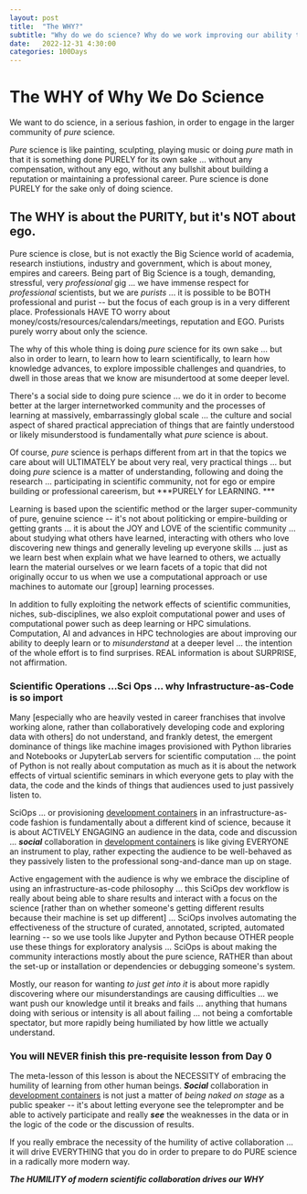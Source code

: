 ```yaml
---
layout: post
title:  "The WHY?"
subtitle: "Why do we do science? Why do we work improving our ability to learn collaboratively and build knowledge"
date:   2022-12-31 4:30:00
categories: 100Days
---
```



# The WHY of Why We Do Science

We want to do science, in a serious fashion, in order to engage in the larger community of *pure* science.

*Pure* science is like painting, sculpting, playing music or doing *pure* math in that it is something done PURELY for its own sake ... without any compensation, without any ego, without any bullshit about building a reputation or maintaining a professional career.  Pure science is done PURELY for the sake only of doing science.

## The WHY is about the PURITY, but it's NOT about ego.

Pure science is close, but is not exactly the Big Science world of academia, research instiutions, industry and government, which is about money, empires and careers. Being part of Big Science is a tough, demanding, stressful, very *professional* gig ... we have immense respect for *professional* scientists, but we are *purists* ... it is possible to be BOTH professional and purist -- but the focus of each group is in a very different place. Professionals HAVE TO worry about money/costs/resources/calendars/meetings, reputation and EGO. Purists purely worry about only the science.  

The why of this whole thing is doing *pure* science for its own sake ... but also in order to learn, to learn how to learn scientifically, to learn how knowledge advances, to explore impossible challenges and quandries, to dwell in those areas that we know are misundertood at some deeper level.

There's a social side to doing pure science ... we do it in order to become better at the larger internetworked community and the processes of learning at massively, embarrassingly global scale ... the culture and social aspect of shared practical appreciation of things that are faintly understood or likely misunderstood is fundamentally what *pure* science is about. 

Of course, *pure* science is perhaps different from art in that the topics we care about will ULTIMATELY be about very real, very practical things ... but doing *pure* science is a matter of understanding, following and doing the research ... participating in scientific community, not for ego or empire building or professional careerism, but ***PURELY for LEARNING. ***

Learning is based upon the scientific method or the larger super-community of pure, genuine science -- it's not about politicking or empire-building or getting grants ... it is about the JOY and LOVE of the scientific community ... about studying what others have learned, interacting with others who love discovering new things and generally leveling up everyone skills ... just as we learn best when explain what we have learned to others, we actually learn the material ourselves or we learn facets of a topic that did not originally occur to us when we use a computational approach or use machines to automate our [group] learning processes.

In addition to fully exploiting the network effects of scientific communities, niches, sub-disciplines, we also exploit computational power and uses of computational power such as deep learning or HPC simulations. Computation, AI and advances in HPC technologies are about improving our ability to deeply learn or to *misunderstand* at a deeper level ... the intention of the whole effort is to find surprises.  REAL information is about SURPRISE, not affirmation.

### Scientific Operations ...Sci Ops ... why Infrastructure-as-Code is so import

Many [especially who are heavily vested in career franchises that involve working alone, rather than collaboratively developing code and exploring data with others] do not understand, and frankly detest, the emergent dominance of things like machine images provisioned with Python libraries and Notebooks or JupyterLab servers for scientific computation ... the point of Python is not really about computation as much as it is about the network effects of virtual scientific seminars in which everyone gets to play with the data, the code and the kinds of things that audiences used to just passively listen to.

SciOps ... or provisioning [development containers](https://containers.dev) in an infrastructure-as-code fashion is fundamentally about a different kind of science, because it is about ACTIVELY ENGAGING an audience in the data, code and discussion ... ***social*** collaboration in [development containers](https://containers.dev) is like giving EVERYONE an instrument to play, rather expecting the audience to be well-behaved as they passively listen to the professional song-and-dance man up on stage.  
 
Active engagement with the audience is why we embrace the discipline of using an infrastructure-as-code philosophy ... this SciOps dev workflow is really about being able to share results and interact with a focus on the science [rather than on whether someone's getting different results because their machine is set up different] ... SciOps involves automating the effectiveness of the structure of curated, annotated, scripted, automated learning -- so we use tools like Jupyter and Python because OTHER people use these things for exploratory analysis ... SciOps is about making the community interactions mostly about the pure science, RATHER than about the set-up or installation or dependencies or debugging someone's system.

Mostly, our reason for wanting *to just get into it* is about more rapidly discovering where our misunderstandings are causing difficulties ...  we want push our knowledge until it breaks and fails ... anything that humans doing with serious or intensity is all about failing ... not being a comfortable spectator, but more rapidly being humiliated by how little we actually understand.

### You will NEVER finish this pre-requisite lesson from Day 0

The meta-lesson of this lesson is about the NECESSITY of embracing the humility of learning from other human beings.  ***Social*** collaboration in [development containers](https://containers.dev) is not just a matter of *being naked on stage* as a public speaker -- it's about letting everyone see the teleprompter and be able to actively participate and really ***see*** the weaknesses in the data or in the logic of the code or the discussion of results. 

If you really embrace the necessity of the humility of active collaboration ... it will drive EVERYTHING that you do in order to prepare to do PURE science in a radically more modern way.

***The HUMILITY of modern scientific collaboration drives our WHY*** 
